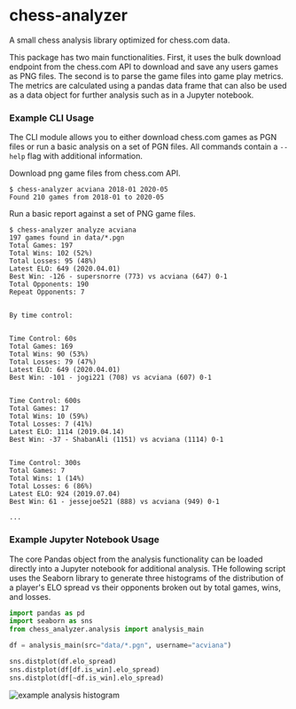 # chess-analyzer
A small chess analysis library optimized for chess.com data.

This package has two main functionalities. First, it uses the bulk download endpoint from the chess.com API to download and save any users games as PNG files. The second is to parse the game files into game play metrics. The metrics are calculated using a pandas data frame that can also be used as a data object for further analysis such as in a Jupyter notebook.

### Example CLI Usage

The CLI module allows you to either download chess.com games as PGN files or run a basic analysis on a set of PGN files. All commands contain a `--help` flag with additional information.

Download png game files from chess.com API.

```
$ chess-analyzer acviana 2018-01 2020-05
Found 210 games from 2018-01 to 2020-05
```

Run a basic report against a set of PNG game files.

```
$ chess-analyzer analyze acviana
197 games found in data/*.pgn
Total Games: 197
Total Wins: 102 (52%)
Total Losses: 95 (48%)
Latest ELO: 649 (2020.04.01)
Best Win: -126 - supersnorre (773) vs acviana (647) 0-1
Total Opponents: 190
Repeat Opponents: 7


By time control:


Time Control: 60s
Total Games: 169
Total Wins: 90 (53%)
Total Losses: 79 (47%)
Latest ELO: 649 (2020.04.01)
Best Win: -101 - jogi221 (708) vs acviana (607) 0-1


Time Control: 600s
Total Games: 17
Total Wins: 10 (59%)
Total Losses: 7 (41%)
Latest ELO: 1114 (2019.04.14)
Best Win: -37 - ShabanAli (1151) vs acviana (1114) 0-1


Time Control: 300s
Total Games: 7
Total Wins: 1 (14%)
Total Losses: 6 (86%)
Latest ELO: 924 (2019.07.04)
Best Win: 61 - jessejoe521 (888) vs acviana (949) 0-1

...
```

### Example Jupyter Notebook Usage

The core Pandas object from the analysis functionality can be loaded directly into a Jupyter notebook for additional analysis. THe following script uses the Seaborn library to generate three histograms of the distribution of a player's ELO spread vs their opponents broken out by total games, wins, and losses.

```python
import pandas as pd
import seaborn as sns
from chess_analyzer.analysis import analysis_main

df = analysis_main(src="data/*.pgn", username="acviana")

sns.distplot(df.elo_spread)
sns.distplot(df[df.is_win].elo_spread)
sns.distplot(df[~df.is_win].elo_spread)

```

![example analysis histogram](https://www.dropbox.com/s/w7n6cafk11ailbm/chess-analyzer-example-histo.png "Logo Title Text 1")
